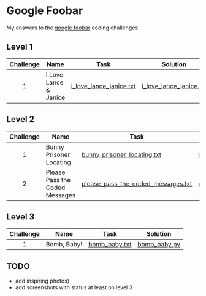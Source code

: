 # Google Foobar
My answers to the [google foobar](https://news.ycombinator.com/item?id=8589835) coding challenges

## Level 1

| Challenge | Name                  | Task                                               | Solution                                         |
|:---------:|-----------------------|----------------------------------------------------|--------------------------------------------------|
| 1         | I Love Lance & Janice | [i_love_lance_janice.txt](i_love_lance_janice.txt) | [i_love_lance_janice.py](i_love_lance_janice.py) |

## Level 2

| Challenge | Name                           | Task                                                                    | Solution                                                               |
|:---------:|--------------------------------|-------------------------------------------------------------------------|------------------------------------------------------------------------|
| 1         | Bunny Prisoner Locating        | [bunny_prisoner_locating.txt](bunny_prisoner_locating.txt)              | [bunny_prisoner_locating.py](bunny_prisoner_locating.py)               |
| 2         | Please Pass the Coded Messages | [please_pass_the_coded_messages.txt](please_pass_the_coded_messages.txt)| [please_pass_the_coded_messages.py](please_pass_the_coded_messages.py) |

## Level 3

| Challenge | Name        | Task                           | Solution                     |
|:---------:|-------------|--------------------------------|------------------------------|
| 1         | Bomb, Baby! | [bomb_baby.txt](bomb_baby.txt) | [bomb_baby.py](bomb_baby.py) |

## TODO
* add inspiring photos)
* add screenshots with status at least on level 3
